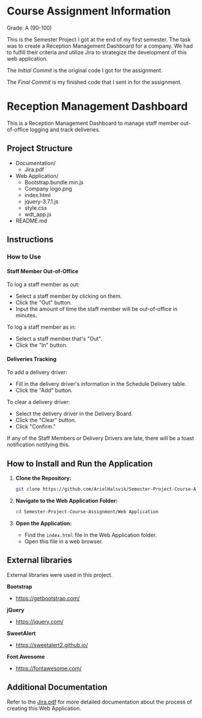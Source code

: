 # Course Assignment Information

Grade: A (90-100)

This is the Semester Project I got at the end of my first semester. The task was to create a Reception Management Dashboard for a company. We had to fulfill their criteria and utilize Jira to strategize the development of this web application.

The *Initial Commit* is the original code I got for the assignment.

The *Final Commit* is my finished code that I sent in for the assignment.

# Reception Management Dashboard

This is a Reception Management Dashboard to manage staff member out-of-office logging and track deliveries.

## Project Structure

- Documentation/
  - Jira.pdf
- Web Application/
  - Bootstrap.bundle.min.js
  - Company logo.png
  - index.html
  - jquery-3.7.1.js
  - style.css
  - wdt_app.js
- README.md

## Instructions

### How to Use

#### Staff Member Out-of-Office

To log a staff member as out:
- Select a staff member by clicking on them.
- Click the "Out" button.
- Input the amount of time the staff member will be out-of-office in minutes.

To log a staff member as in:
- Select a staff member that's "Out".
- Click the "In" button.

#### Deliveries Tracking

To add a delivery driver:
- Fill in the delivery driver's information in the Schedule Delivery table.
- Click the "Add" button.

To clear a delivery driver:
- Select the delivery driver in the Delivery Board.
- Click the "Clear" button.
- Click "Confirm."

If any of the Staff Members or Delivery Drivers are late, there will be a toast notification notifying this.

## How to Install and Run the Application

1. **Clone the Repository:**
    ```bash
    git clone https://github.com/ArielHalsvik/Semester-Project-Course-Assignment
    ```

2. **Navigate to the Web Application Folder:**
    ```bash
    cd Semester-Project-Course-Assignment/Web Application
    ```

3. **Open the Application:**
    - Find the `index.html` file in the Web Application folder.
    - Open this file in a web browser.

## External libraries

External libraries were used in this project.

**Bootstrap**
- https://getbootstrap.com/

**jQuery**
- https://jquery.com/

**SweetAlert**
- https://sweetalert2.github.io/

**Font Awesome**
- https://fontawesome.com/

## Additional Documentation

Refer to the [Jira.pdf](Documentation/Jira.pdf) for more detailed documentation about the process of creating this Web Application.